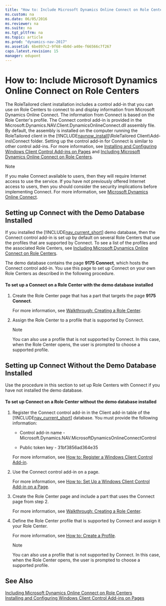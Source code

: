 ```yaml
---
title: "How to: Include Microsoft Dynamics Online Connect on Role Centers"
ms.custom: na
ms.date: 06/05/2016
ms.reviewer: na
ms.suite: na
ms.tgt_pltfrm: na
ms.topic: article
ms.prod: "dynamics-nav-2017"
ms.assetid: 6be897c2-9f68-4b0d-a40e-f66566c7f267
caps.latest.revision: 15
manager: edupont
---
```

# How to: Include Microsoft Dynamics Online Connect on Role Centers
The RoleTailored client installation includes a control add-in that you can use on Role Centers to connect to and display information from Microsoft Dynamics Online Connect. The information from Connect is based on the Role Center's profile. The Connect control add-in is provided in the Microsoft.Dynamics.NAV.Client.DynamicsOnlineConnect.dll assembly file. By default, the assembly is installed on the computer running the RoleTailored client in the [!INCLUDE[navnow_install](includes/navnow_install_md.md)]\\RoleTailored Client\\Add-ins\\Connect folder. Setting up the control add-in for Connect is similar to other control add-ins. For more information, see [Installing and Configuring Windows Client Control Add-ins on Pages](Installing-and-Configuring-Windows-Client-Control-Add-ins-on-Pages.md) and [Including Microsoft Dynamics Online Connect on Role Centers](Including-Microsoft-Dynamics-Online-Connect-on-Role-Centers.md).  

> [!NOTE]  
>  If you make Connect available to users, then they will require Internet access to use the service. If you have not previously offered Internet access to users, then you should consider the security implications before implementing Connect. For more information, see [Microsoft Dynamics Online Connect](Microsoft-Dynamics-Online-Connect.md).  

## Setting up Connect with the Demo Database Installed  
 If you installed the [!INCLUDE[nav_current_short](includes/nav_current_short_md.md)] demo database, then the Connect control add-in is set up by default on several Role Centers that use the profiles that are supported by Connect. To see a list of the profiles and the associated Role Centers, see [Including Microsoft Dynamics Online Connect on Role Centers](Including-Microsoft-Dynamics-Online-Connect-on-Role-Centers.md).  

 The demo database contains the page **9175 Connect**, which hosts the Connect control add-in. You use this page to set up Connect on your own Role Centers as described in the following procedure.  

#### To set up a Connect on a Role Center with the demo database installed  

1.  Create the Role Center page that has a part that targets the page **9175 Connect**.  

     For more information, see [Walkthrough: Creating a Role Center](Walkthrough--Creating-a-Role-Center.md).  

2.  Assign the Role Center to a profile that is supported by Connect.  

    > [!NOTE]  
    >  You can also use a profile that is not supported by Connect. In this case, when the Role Center opens, the user is prompted to choose a supported profile.  

## Setting up Connect Without the Demo Database Installed  
 Use the procedure in this section to set up Role Centers with Connect if you have not installed the demo database.  

#### To set up Connect on a Role Center without the demo database installed  

1.  Register the Connect control add-in in the Client add-in table of the [!INCLUDE[nav_current_short](includes/nav_current_short_md.md)] database. You must provide the following information:  

    -   Control add-in name - Microsoft.Dynamics.NAV.MicrosoftDynamicsOnlineConnectControl  

    -   Public token key - 31bf3856ad364e35  

     For more information, see [How to: Register a Windows Client Control Add-in](How-to--Register-a-Windows-Client-Control-Add-in.md).  

2.  Use the Connect control add-in on a page.  

     For more information, see [How to: Set Up a Windows Client Control Add-in on a Page](How-to--Set-Up-a-Windows-Client-Control-Add-in-on-a-Page.md).  

3.  Create the Role Center page and include a part that uses the Connect page from step 2.  

     For more information, see [Walkthrough: Creating a Role Center](Walkthrough--Creating-a-Role-Center.md).  

4.  Define the Role Center profile that is supported by Connect and assign it your Role Center.  

     For more information, see [How to: Create a Profile](how-to-create-a-profile.md).  
  
    > [!NOTE]  
    >  You can also use a profile that is not supported by Connect. In this case, when the Role Center opens, the user is prompted to choose a supported profile.  

## See Also  
 [Including Microsoft Dynamics Online Connect on Role Centers](Including-Microsoft-Dynamics-Online-Connect-on-Role-Centers.md)   
 [Installing and Configuring Windows Client Control Add-ins on Pages](Installing-and-Configuring-Windows-Client-Control-Add-ins-on-Pages.md)
